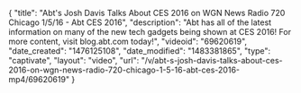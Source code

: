 {
    "title": "Abt's Josh Davis Talks About CES 2016 on WGN News Radio 720 Chicago 1\/5\/16 - Abt CES 2016",
    "description": "Abt has all of the latest information on many of the new tech gadgets being shown at CES 2016! For more content, visit blog.abt.com today!",
    "videoid": "69620619",
    "date_created": "1476125108",
    "date_modified": "1483381865",
    "type": "captivate",
    "layout": "video",
    "url": "\/v\/abt-s-josh-davis-talks-about-ces-2016-on-wgn-news-radio-720-chicago-1-5-16-abt-ces-2016-mp4\/69620619"
}